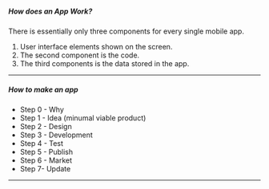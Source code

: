<h5>How does an App Work?</h5>

There is essentially only three components for every single mobile app.

1. User interface elements shown on the screen.
2. The second component is the code.
3. The third components is the data stored in the app.

---

<h5>How to make an app</h5>

- Step 0 - Why
- Step 1 - Idea (minumal viable product)
- Step 2 - Design
- Step 3 - Development
- Step 4 - Test
- Step 5 - Publish
- Step 6 - Market
- Step 7- Update

---
